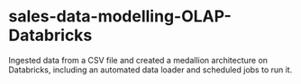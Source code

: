 # sales-data-modelling-OLAP-Databricks
Ingested data from a CSV file and created a medallion architecture on Databricks, including an automated data loader and scheduled jobs to run it.

